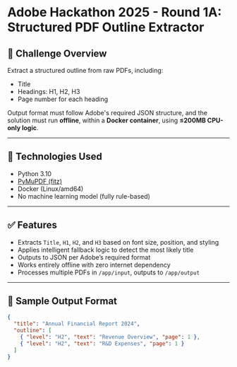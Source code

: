 # Adobe Hackathon 2025 - Round 1A: Structured PDF Outline Extractor

## 🧠 Challenge Overview

Extract a structured outline from raw PDFs, including:
- Title
- Headings: H1, H2, H3
- Page number for each heading

Output format must follow Adobe's required JSON structure, and the solution must run **offline**, within a **Docker container**, using **≤200MB CPU-only logic**.

---

## 🧰 Technologies Used

- Python 3.10
- [PyMuPDF (fitz)](https://github.com/pymupdf/PyMuPDF)
- Docker (Linux/amd64)
- No machine learning model (fully rule-based)

---

## ✅ Features

- Extracts `Title`, `H1`, `H2`, and `H3` based on font size, position, and styling
- Applies intelligent fallback logic to detect the most likely title
- Outputs to JSON per Adobe’s required format
- Works entirely offline with zero internet dependency
- Processes multiple PDFs in `/app/input`, outputs to `/app/output`

---

## 📂 Sample Output Format

```json
{
  "title": "Annual Financial Report 2024",
  "outline": [
    { "level": "H2", "text": "Revenue Overview", "page": 1 },
    { "level": "H2", "text": "R&D Expenses", "page": 1 }
  ]
}